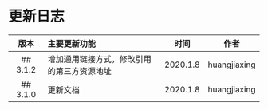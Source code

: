 # 更新日志

| 版本 | 主要更新功能 | 时间 | 作者 |
|:----:|:-----------|:----:|:---:|
| ## 3.1.2 | 增加通用链接方式，修改引用的第三方资源地址 | 2020.1.8 | huangjiaxing |
| ## 3.1.0 | 更新文档 | 2020.1.8 | huangjiaxing |
